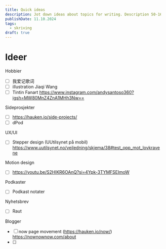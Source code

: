 ```yaml
---
title: Quick ideas
description: Jot down ideas about topics for writing. Description 50-160 words
publishDate: 11.10.2024
tags:
  - skriving
draft: true
---
```

# Ideer

Hobbier
- [ ] 我爱记歌词
- [ ] illustration Jiaqi Wang
- [ ] Tintin Fanart https://www.instagram.com/andysantoso360?igsh=MW80MnZ4ZnA1MHh3Nw==

Sideprosjekter
- [ ] https://hauken.io/side-projects/
- [ ] dPod

UX/UI
- [ ] Stepper design (UUtilsynet på mobil) https://www.uutilsynet.no/veiledning/skjema/38#test_opp_mot_lovkravene


Motion design
- [ ] https://youtu.be/S2HIKR6OAnQ?si=4Ypk-3TYMFSEImoW

Podkaster
- [ ] Podkast notater

Nyhetsbrev
- [ ] Raut

Blogger
- [ ] now page movement (https://hauken.io/now/) https://nownownow.com/about
- [ ] 
